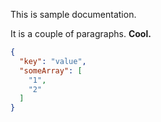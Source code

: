 This is sample documentation.

It is a couple of paragraphs. **Cool.**

```json
{
  "key": "value",
  "someArray": [
    "1",
    "2"
  ]
}
```
